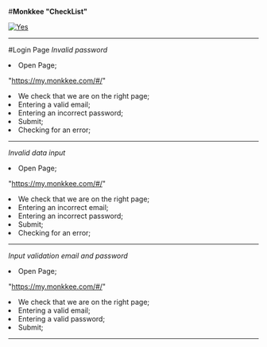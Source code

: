 #**Monkkee "CheckList"**

<a href='https://hostingkartinok.com/show-image.php?id=4751a3fc8d477b12abd661b559722f27' title='photo share'><img src='https://s1.hostingkartinok.com/uploads/thumbs/2022/02/4751a3fc8d477b12abd661b559722f27.png' alt='Yes' /></a>
_________________________________________________________________________________________________________________
#Login Page
*Invalid password*
<li>Open Page;

"https://my.monkkee.com/#/"
<li>We check that we are on the right page;
<li>Entering a valid email;
<li>Entering an incorrect password;
<li>Submit;
<li>Checking for an error;

______________________________________________

*Invalid data input*
<li>Open Page;

"https://my.monkkee.com/#/"
<li>We check that we are on the right page;
<li>Entering an incorrect email;
<li>Entering an incorrect password;
<li>Submit;
<li>Checking for an error;

______________________________________________


*Input validation email and password*
<li>Open Page;

"https://my.monkkee.com/#/"
<li>We check that we are on the right page;
<li>Entering a valid email;
<li>Entering a valid password;
<li>Submit;

______________________________________________

